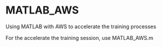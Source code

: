 # MATLAB_AWS
Using MATLAB with AWS to accelerate the training processes

For the accelerate the training session, use MATLAB_AWS.m
